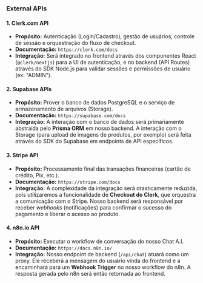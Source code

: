 ### **External APIs**

#### **1\. Clerk.com API**

* **Propósito:** Autenticação (Login/Cadastro), gestão de usuários, controle de sessão e orquestração do fluxo de checkout.  
* **Documentação:** `https://clerk.com/docs`  
* **Integração:** Será integrado no frontend através dos componentes React (`@clerk/nextjs`) para a UI de autenticação, e no backend (API Routes) através do SDK Node.js para validar sessões e permissões de usuário (ex: "ADMIN").

#### **2\. Supabase APIs**

* **Propósito:** Prover o banco de dados PostgreSQL e o serviço de armazenamento de arquivos (Storage).  
* **Documentação:** `https://supabase.com/docs`  
* **Integração:** A interação com o banco de dados será primariamente abstraída pelo **Prisma ORM** em nosso backend. A interação com o Storage (para upload de imagens de produtos, por exemplo) será feita através do SDK do Supabase em endpoints de API específicos.

#### **3\. Stripe API**

* **Propósito:** Processamento final das transações financeiras (cartão de crédito, Pix, etc.).  
* **Documentação:** `https://stripe.com/docs`  
* **Integração:** A complexidade da integração será drasticamente reduzida, pois utilizaremos a funcionalidade de **Checkout do Clerk**, que orquestra a comunicação com o Stripe. Nosso backend será responsável por receber *webhooks* (notificações) para confirmar o sucesso do pagamento e liberar o acesso ao produto.

#### **4\. n8n.io API**

* **Propósito:** Executar o workflow de conversação do nosso Chat A.I.  
* **Documentação:** `https://docs.n8n.io/`  
* **Integração:** Nosso endpoint de backend (`/api/chat`) atuará como um proxy. Ele receberá a mensagem do usuário vinda do frontend e a encaminhará para um **Webhook Trigger** no nosso workflow do n8n. A resposta gerada pelo n8n será então retornada ao frontend.

